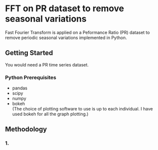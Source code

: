 # FFT on PR dataset to remove seasonal variations
Fast Fourier Transform is applied on a Peformance Ratio (PR) dataset to remove periodic seasonal variations implemented in Python. 


## Getting Started
You would need a PR time series dataset. 

### Python Prerequisites
* pandas
* scipy
* numpy
* bokeh  
(The choice of plotting software to use is up to each individual. I have used bokeh for all the graph plotting.)

## Methodology
### 1. 


